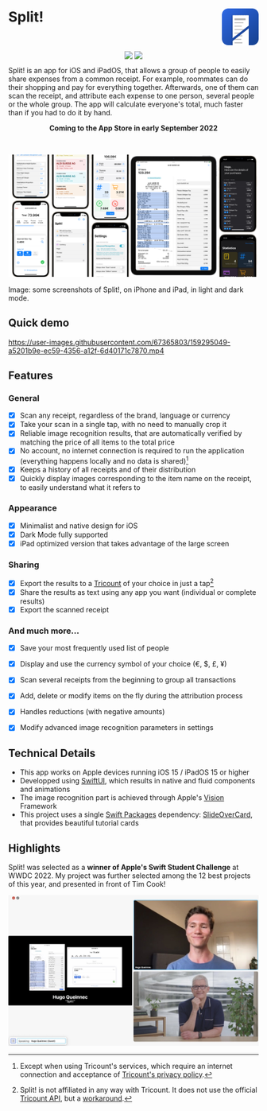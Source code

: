 <h1> Split!
  <img align="right" src="Resources/icon-radius.png" width=74px>
</h1>
<br/>

<p align="center">
  <img align="center" src="https://user-images.githubusercontent.com/67365803/170351859-860bc194-149e-41eb-8fa2-5ed8af58e5af.png#gh-light-mode-only" width=250px>
  <img align="center" src="https://user-images.githubusercontent.com/67365803/170351861-d1d8803d-094c-4909-bf58-3d90d5aa52c6.png#gh-dark-mode-only" width=250px>
</p>

Split! is an app for iOS and iPadOS, that allows a group of people to easily share expenses from a common receipt.
For example, roommates can do their shopping and pay for everything together.
Afterwards, one of them can scan the receipt, and attribute each expense to one person, several people or the whole group.
The app will calculate everyone's total, much faster than if you had to do it by hand.
<br/>

<p align="center">
<b>Coming to the App Store in early September 2022</b>
</p>

<br/>

![](Resources/presentation.png)

Image: some screenshots of Split!, on iPhone and iPad, in light and dark mode. 

## Quick demo

https://user-images.githubusercontent.com/67365803/159295049-a5201b9e-ec59-4356-a12f-6d40171c7870.mp4

## Features
### General
- [x] Scan any receipt, regardless of the brand, language or currency
- [x] Take your scan in a single tap, with no need to manually crop it
- [x] Reliable image recognition results, that are automatically verified by matching the price of all items to the total price
- [x] No account, no internet connection is required to run the application (everything happens locally and no data is shared)[^1]
- [x] Keeps a history of all receipts and of their distribution
- [x] Quickly display images corresponding to the item name on the receipt, to easily understand what it refers to

### Appearance
- [x] Minimalist and native design for iOS
- [x] Dark Mode fully supported
- [x] iPad optimized version that takes advantage of the large screen

### Sharing
- [x] Export the results to a [Tricount](https://www.tricount.com/) of your choice in just a tap[^2]
- [x] Share the results as text using any app you want (individual or complete results)
- [x] Export the scanned receipt

### And much more...
- [x] Save your most frequently used list of people
- [x] Display and use the currency symbol of your choice (€, $, £, ¥)
- [x] Scan several receipts from the beginning to group all transactions 
- [x] Add, delete or modify items on the fly during the attribution process
- [x] Handles reductions (with negative amounts)
- [x] Modify advanced image recognition parameters in settings


## Technical Details
- This app works on Apple devices running iOS 15 / iPadOS 15 or higher
- Developped using [SwiftUI](https://developer.apple.com/xcode/swiftui/), which results in native and fluid components and animations
- The image recognition part is achieved through Apple's [Vision](https://developer.apple.com/documentation/vision) Framework
- This project uses a single [Swift Packages](https://developer.apple.com/documentation/swift_packages) dependency: [SlideOverCard](https://github.com/joogps/SlideOverCard), that provides beautiful tutorial cards

## Highlights
Split! was selected as a **winner of Apple's Swift Student Challenge** at WWDC 2022. My project was further selected among the 12 best projects of this year, and presented in front of Tim Cook!

![](Resources/tim-cook.jpg)


[^1]: Except when using Tricount's services, which require an internet connection and acceptance of [Tricount's privacy policy](https://www.tricount.com/en/privacy-policy).

[^2]: Split! is not affiliated in any way with Tricount. It does not use the official [Tricount API](https://www.tricount.com/en/api), but a [workaround](https://github.com/hugoqnc/Split/blob/main/Split/Model/Tricount.swift).
